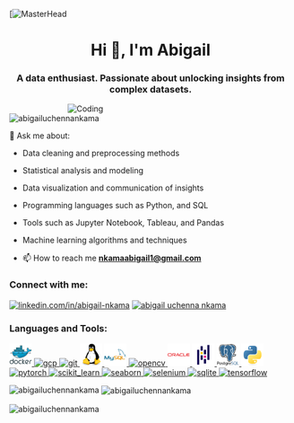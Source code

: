 [![MasterHead](https://repository-images.githubusercontent.com/265904235/46eef600-9bab-11ea-87d9-ff5e73c39b97)
<h1 align="center">Hi 👋, I'm Abigail</h1>
<h3 align="center">A data enthusiast. Passionate about unlocking insights from complex datasets.</h3>
<img align="right" alt="Coding" width="400" src="https://media2.giphy.com/media/SvckSy7fFviqrq8ClF/giphy.gif?cid=ecf05e470i9ffxyk9084mup1ddzum39dno6dxkfeg4ja1y3x&rid=giphy.gif&ct=g">

<p align="left"> <img src="https://komarev.com/ghpvc/?username=abigailuchennankama&label=Profile%20views&color=0e75b6&style=flat" alt="abigailuchennankama" /> </p>

💬 Ask me about:
- Data cleaning and preprocessing methods
- Statistical analysis and modeling
- Data visualization and communication of insights
- Programming languages such as Python, and SQL
- Tools such as Jupyter Notebook, Tableau, and Pandas
- Machine learning algorithms and techniques

- 📫 How to reach me **nkamaabigail1@gmail.com**

<h3 align="left">Connect with me:</h3>
<p align="left">
<a href="https://linkedin.com/in/linkedin.com/in/abigail-nkama" target="blank"><img align="center" src="https://raw.githubusercontent.com/rahuldkjain/github-profile-readme-generator/master/src/images/icons/Social/linked-in-alt.svg" alt="linkedin.com/in/abigail-nkama" height="30" width="40" /></a>
<a href="https://www.kaggle.com/abigailuchennankama" target="blank"><img align="center" src="https://raw.githubusercontent.com/rahuldkjain/github-profile-readme-generator/master/src/images/icons/Social/kaggle.svg" alt="abigail uchenna nkama" height="30" width="40" /></a>
</p>

<h3 align="left">Languages and Tools:</h3>
<p align="left"> <a href="https://www.docker.com/" target="_blank" rel="noreferrer"> <img src="https://raw.githubusercontent.com/devicons/devicon/master/icons/docker/docker-original-wordmark.svg" alt="docker" width="40" height="40"/> </a> <a href="https://cloud.google.com" target="_blank" rel="noreferrer"> <img src="https://www.vectorlogo.zone/logos/google_cloud/google_cloud-icon.svg" alt="gcp" width="40" height="40"/> </a> <a href="https://git-scm.com/" target="_blank" rel="noreferrer"> <img src="https://www.vectorlogo.zone/logos/git-scm/git-scm-icon.svg" alt="git" width="40" height="40"/> </a> <a href="https://www.linux.org/" target="_blank" rel="noreferrer"> <img src="https://raw.githubusercontent.com/devicons/devicon/master/icons/linux/linux-original.svg" alt="linux" width="40" height="40"/> </a> <a href="https://www.mysql.com/" target="_blank" rel="noreferrer"> <img src="https://raw.githubusercontent.com/devicons/devicon/master/icons/mysql/mysql-original-wordmark.svg" alt="mysql" width="40" height="40"/> </a> <a href="https://opencv.org/" target="_blank" rel="noreferrer"> <img src="https://www.vectorlogo.zone/logos/opencv/opencv-icon.svg" alt="opencv" width="40" height="40"/> </a> <a href="https://www.oracle.com/" target="_blank" rel="noreferrer"> <img src="https://raw.githubusercontent.com/devicons/devicon/master/icons/oracle/oracle-original.svg" alt="oracle" width="40" height="40"/> </a> <a href="https://pandas.pydata.org/" target="_blank" rel="noreferrer"> <img src="https://raw.githubusercontent.com/devicons/devicon/2ae2a900d2f041da66e950e4d48052658d850630/icons/pandas/pandas-original.svg" alt="pandas" width="40" height="40"/> </a> <a href="https://www.postgresql.org" target="_blank" rel="noreferrer"> <img src="https://raw.githubusercontent.com/devicons/devicon/master/icons/postgresql/postgresql-original-wordmark.svg" alt="postgresql" width="40" height="40"/> </a> <a href="https://www.python.org" target="_blank" rel="noreferrer"> <img src="https://raw.githubusercontent.com/devicons/devicon/master/icons/python/python-original.svg" alt="python" width="40" height="40"/> </a> <a href="https://pytorch.org/" target="_blank" rel="noreferrer"> <img src="https://www.vectorlogo.zone/logos/pytorch/pytorch-icon.svg" alt="pytorch" width="40" height="40"/> </a> <a href="https://scikit-learn.org/" target="_blank" rel="noreferrer"> <img src="https://upload.wikimedia.org/wikipedia/commons/0/05/Scikit_learn_logo_small.svg" alt="scikit_learn" width="40" height="40"/> </a> <a href="https://seaborn.pydata.org/" target="_blank" rel="noreferrer"> <img src="https://seaborn.pydata.org/_images/logo-mark-lightbg.svg" alt="seaborn" width="40" height="40"/> </a> <a href="https://www.selenium.dev" target="_blank" rel="noreferrer"> <img src="https://raw.githubusercontent.com/detain/svg-logos/780f25886640cef088af994181646db2f6b1a3f8/svg/selenium-logo.svg" alt="selenium" width="40" height="40"/> </a> <a href="https://www.sqlite.org/" target="_blank" rel="noreferrer"> <img src="https://www.vectorlogo.zone/logos/sqlite/sqlite-icon.svg" alt="sqlite" width="40" height="40"/> </a> <a href="https://www.tensorflow.org" target="_blank" rel="noreferrer"> <img src="https://www.vectorlogo.zone/logos/tensorflow/tensorflow-icon.svg" alt="tensorflow" width="40" height="40"/> </a> </p>

<p><img align="left" src="https://github-readme-stats.vercel.app/api/top-langs?username=abigailuchennankama&show_icons=true&locale=en&layout=compact" alt="abigailuchennankama" /></p>

<p>&nbsp;<img align="center" src="https://github-readme-stats.vercel.app/api?username=abigailuchennankama&show_icons=true&locale=en" alt="abigailuchennankama" /></p>

<p><img align="center" src="https://github-readme-streak-stats.herokuapp.com/?user=abigailuchennankama&" alt="abigailuchennankama" /></p>
